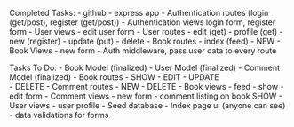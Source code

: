 Completed Tasks:
	- github
	- express app
	- Authentication routes (login (get/post), register (get/post))
	- Authentication views login form, register form 
	- User views 
		- edit user form 
	- User routes 
		- edit (get)
		- profile (get)
		- new (register)
		- update (put)
		- delete 
	- Book routes
		- index (feed)
		- NEW
	- Book Views
		- new form
	- Auth middleware, pass user data to every route 
	

Tasks To Do:
	- Book Model (finalized)
	- User Model (finalized)
	- Comment Model (finalized)
	- Book routes
		- SHOW
		- EDIT
		- UPDATE		
		- DELETE 
	- Comment routes
		- NEW
		- DELETE 
	- Book views
		- feed 
		- show 
		- edit form 
	- Comment views
		- new form
		- comment listing on book SHOW
	- User views 
		- user profile
	- Seed database 
	- Index page ui (anyone can see)
	- data validations for forms 
	
